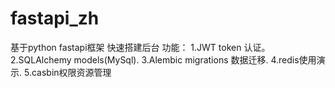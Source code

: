 # fastapi_zh
基于python  fastapi框架
快速搭建后台
功能：
1.JWT token 认证。
2.SQLAlchemy models(MySql).
3.Alembic migrations 数据迁移.
4.redis使用演示.
5.casbin权限资源管理
